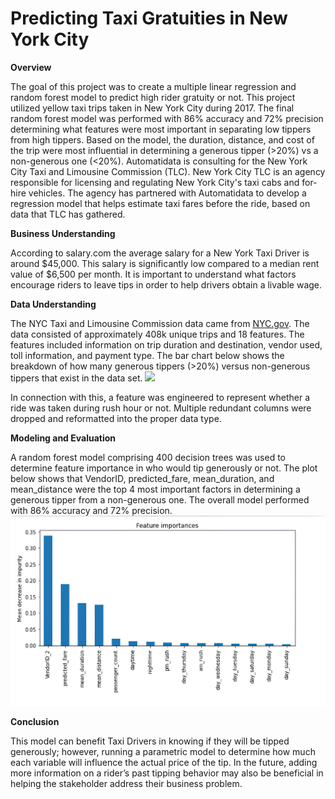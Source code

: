 # Predicting Taxi Gratuities in New York City

**Overview**

The goal of this project was to create a multiple linear regression and random forest model to predict high rider gratuity or not. This project utilized yellow taxi trips taken in New York City during 2017. The final random forest model was performed with 86% accuracy and 72% precision determining what features were most important in separating low tippers from high tippers. Based on the model, the duration, distance, and cost of the trip were most influential in determining a generous tipper (>20%) vs a non-generous one (<20%). 
Automatidata is consulting for the New York City Taxi and Limousine Commission (TLC). New York City TLC is an agency responsible for licensing and regulating New York City's taxi cabs and for-hire vehicles. The agency has partnered with Automatidata to develop a regression model that helps estimate taxi fares before the ride, based on data that TLC has gathered. 

**Business Understanding**

According to salary.com the average salary for a New York Taxi Driver is around $45,000. This salary is significantly low compared to a median rent value of $6,500 per month. It is important to understand what factors encourage riders to leave tips in order to help drivers obtain a livable wage. 

**Data Understanding**

The NYC Taxi and Limousine Commission data came from [NYC.gov](https://www.nyc.gov/site/tlc/about/tlc-trip-record-data.page). The data consisted of approximately 408k unique trips and 18 features. The features included information on trip duration and destination, vendor used, toll information, and payment type. The bar chart below shows the breakdown of how many generous tippers (>20%) versus non-generous tippers that exist in the data set. 
![](https://github.com/RedaGrace/Taxi-Cab-Fares-Prediction/blob/main/images/tippers.png)

In connection with this, a feature was engineered to represent whether a ride was taken during rush hour or not. Multiple redundant columns were dropped and reformatted into the proper data type.  

**Modeling and Evaluation**

A random forest model comprising 400 decision trees was used to determine feature importance in who would tip generously or not. The plot below shows that VendorID, predicted_fare, mean_duration, and mean_distance were the top 4 most important factors in determining a generous tipper from a non-generous one. The overall model performed with 86% accuracy and 72% precision. 
![](images/feature-importances.png)

**Conclusion**

This model can benefit Taxi Drivers in knowing if they will be tipped generously; however, running a parametric model to determine how much each variable will influence the actual price of the tip. In the future, adding more information on a rider’s past tipping behavior may also be beneficial in helping the stakeholder address their business problem. 

